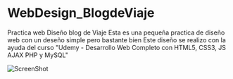 # WebDesign_BlogdeViaje
Practica web Diseño blog de Viaje
Esta es una pequeña practica de diseño web con un deseño simple pero bastante bien
Este diseño se realizo con la ayuda del curso "Udemy - Desarrollo Web Completo con HTML5, CSS3, JS AJAX PHP y MySQL"

![ScreenShot](https://raw.github.com/Gamas-G/WebDesign_BlogdeViaje/master/img/Screen/Pantalla1.png)
